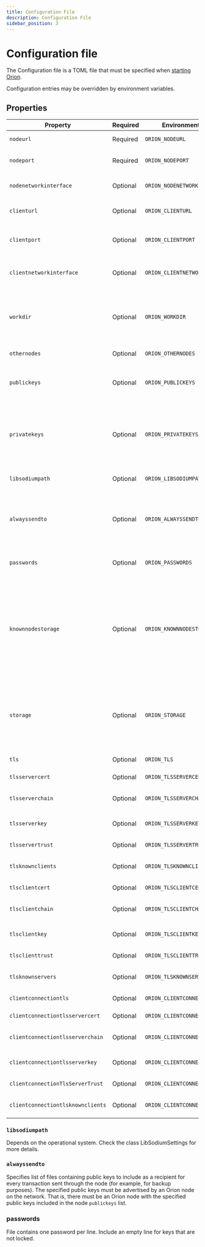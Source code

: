 ```yaml
---
title: Configuration File
description: Configuration File
sidebar_position: 3
---
```


# Configuration file

The Configuration file is a TOML file that must be specified when [starting Orion](../Reference/Orion-CLI-Syntax.md#configuration-file).

Configuration entries may be overridden by environment variables.

## Properties

| Property | Required | Environment&nbsp;variable&nbsp;name | Description | Default |
| --- | :-- | --- | --- | --- |
| `nodeurl` | Required | `ORION_NODEURL` | URL advertised to Orion nodes | `"http://127.0.0.1:8080/"` |
| `nodeport` | Required | `ORION_NODEPORT` | Port on which to listen for Orion nodes | `8080` |
| `nodenetworkinterface` | Optional | `ORION_NODENETWORKINTERFACE` | Host on which to listen for Orion nodes | `"127.0.0.1"` |
| `clienturl` | Optional | `ORION_CLIENTURL` | URL advertised to Ethereum clients | `"http://127.0.0.1:8888"` |
| `clientport` | Optional | `ORION_CLIENTPORT` | Port on which to listen for Ethereum clients | `8888` |
| `clientnetworkinterface` | Optional | `ORION_CLIENTNETWORKINTERFACE` | Host on which to listen for Ethereum clients | `"127.0.0.1"` |
| `workdir` | Optional | `ORION_WORKDIR` | Data directory. This property is relevant only if you use file-based storage, such as LevelDB. | `. (current directory)` |
| `othernodes` | Optional | `ORION_OTHERNODES` | Bootnodes for Orion network | `[] (empty list)` |
| `publickeys` | Optional | `ORION_PUBLICKEYS` | List of files containing public keys hosted by node | `[] (empty list)` |
| `privatekeys` | Optional | `ORION_PRIVATEKEYS` | List of files containing private keys hosted by node (corresponding order to public keys) | `[] (empty list)` |
| `libsodiumpath` | Optional | `ORION_LIBSODIUMPATH` | Path to libsodium shared library | [Dependent on OS](#libsodiumpath) |
| `alwayssendto` | Optional | `ORION_ALWAYSSENDTO` | List of files containing public keys to include as recipients for every transaction | `[]` |
| `passwords` | Optional | `ORION_PASSWORDS` | File containing [passwords](#passwords) to unlock `privatekeys` | `Not set` |
| `knownnodestorage` | Optional | `ORION_KNOWNNODESTORAGE` | Known nodes storage for other Orion nodes. Must match `storage` in [highly available scenarios](../HowTo/High-Availability.md). Relational databases [PostgreSQL](../Tutorials/Using-PostgreSQL.md) and [Oracle](../Tutorials/Using-Oracle.md) are supported. | `"memory"` |
| `storage` | Optional | `ORION_STORAGE` | Storage for payloads and related information. Relational databases [PostgreSQL](../Tutorials/Using-PostgreSQL.md) and [Oracle](../Tutorials/Using-Oracle.md) are supported. | `"leveldb"` |
| `tls` | Optional | `ORION_TLS` | [TLS status options](../Tutorials/TLS.md) | `"strict"` |
| `tlsservercert` | Optional | `ORION_TLSSERVERCERT` | [Server TLS certificate](../Tutorials/TLS.md#tlsservercert) | `"tls-server-cert.pem"` |
| `tlsserverchain` | Optional | `ORION_TLSSERVERCHAIN` | [Files that make up the CA trust chain](../Tutorials/TLS.md#tlsserverchain) | `[]` |
| `tlsserverkey` | Optional | `ORION_TLSSERVERKEY` | [Private key for the server TLS certificate](../Tutorials/TLS.md#tlsserverkey) | `"tls-server-key.pem"` |
| `tlsservertrust` | Optional | `ORION_TLSSERVERTRUST` | [TLS trust mode for the server](../Tutorials/TLS.md#tlsservertrust) | `"tofu"` |
| `tlsknownclients` | Optional | `ORION_TLSKNOWNCLIENTS` | [TLS known clients for the server](../Tutorials/TLS.md#tlsknownclients) | `"tls-known-clients"` |
| `tlsclientcert` | Optional | `ORION_TLSCLIENTCERT` | [Client TLS certificate](../Tutorials/TLS.md#tlsclientcert) | `"tls-client-cert.pem"` |
| `tlsclientchain` | Optional | `ORION_TLSCLIENTCHAIN` | [Files that make up the CA trust chain](../Tutorials/TLS.md#tlsclientchain) | `[]` |
| `tlsclientkey` | Optional | `ORION_TLSCLIENTKEY` | [Private key for the client TLS certificate](../Tutorials/TLS.md#tlsclientkey) | `"tls-client-key.pem"` |
| `tlsclienttrust` | Optional | `ORION_TLSCLIENTTRUST` | [TLS trust mode for the client](../Tutorials/TLS.md#tlsclienttrust) | `"ca-or-tofu"` |
| `tlsknownservers` | Optional | `ORION_TLSKNOWNSERVERS` | [TLS known servers for the client](../Tutorials/TLS.md#tlsknownservers) | `"tls-known-servers"` |
| `clientconnectiontls` | Optional | `ORION_CLIENTCONNECTIONTLS` | [TLS status options](../Tutorials/TLS.md) | `"off"` |
| `clientconnectiontlsservercert` | Optional | `ORION_CLIENTCONNECTIONTLSSERVERCERT` | [Server TLS certificate](../Tutorials/TLS.md#clientconnectiontlsservercert) | `"client-connection-tls-server-cert.pem"` |
| `clientconnectiontlsserverchain` | Optional | `ORION_CLIENTCONNECTIONTLSSERVERCHAIN` | [Files that make up the CA trust chain](../Tutorials/TLS.md#clientconnectiontlsserverchain) | `[]` |
| `clientconnectiontlsserverkey` | Optional | `ORION_CLIENTCONNECTIONTLSSERVERKEY` | [Private key for the server TLS certificate](../Tutorials/TLS.md#clientconnectiontlsserverkey) | `"client-connection-tls-server-key.pem"` |
| `clientconnectionTlsServerTrust` | Optional | `ORION_CLIENTCONNECTIONTLSSERVERTRUST` | [TLS trust mode for the server](../Tutorials/TLS.md#clientconnectiontlsservertrust) | `"tofu"` |
| `clientconnectiontlsknownclients` | Optional | `ORION_CLIENTCONNECTIONTLSKNOWNCLIENTS` | [TLS known clients for the server](../Tutorials/TLS.md#clientconnectiontlsknownclients) | `"client-connection-tls-known-clients"` |

### `libsodiumpath`

Depends on the operational system. Check the class LibSodiumSettings for more details.

### `alwayssendto`

Specifies list of files containing public keys to include as a recipient for every transaction sent through the node (for example, for backup purposes). The specified public keys must be advertised by an Orion node on the network. That is, there must be an Orion node with the specified public keys included in the node `publickeys` list.

### passwords

File contains one password per line. Include an empty line for keys that are not locked.
